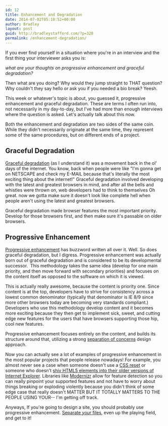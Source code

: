 ```yaml
---
id: 12
title: Enhancement and Degradation
date: 2014-07-02T05:10:52+00:00
author: Bradley
layout: post
guid: http://bradleystafford.com/?p=328
permalink: /enhancement-degradation/
---
```

If you ever find yourself in a situation where you're in an interview and the first thing your interviewer asks you is:

_what are your thoughts on progressive enhancement and graceful degradation?_

Then what are you doing? Why would they jump straight to THAT question? Why couldn't they say hello or ask you if you needed a bio break? Yeesh.

<!--more-->

This week or whatever's topic is about, you guessed it, progressive enhancement and graceful degradation. These are terms I often run into, not necessarily in my day-to-day, but I've had more than enough interviews where the question is asked. Let's actually talk about this now.

Both the enhancement and degradation are two sides of the same coin. While they didn't necessarily originate at the same time, they represent some of the same procedures, but on different ends of a project.

## Graceful Degradation

[Graceful degradation](http://webdesign.about.com/od/webdesignglossary/g/graceful-degradation.htm) (as I understand it) was a movement back in the ol' days of the internet. You know, back when people were like "I'm gonna get on NETSCAPE and check my E-MAIL because that's literally the most exciting thing about the internet!" Graceful degradation involved developing with the latest and greatest browsers in mind, and after all the bells and whistles were thrown on, web developers had to think to themselves Oh great. now we gotta make sure it doesn't look like complete hell when people aren't using the latest and greatest browsers.

Graceful degradation made browser features the most important priority. Develop for those browsers first, and then make sure it's passable on older browsers.

## Progressive Enhancement

[Progressive enhancement](http://www.smashingmagazine.com/2009/04/22/progressive-enhancement-what-it-is-and-how-to-use-it/) has buzzword written all over it. Well. So does graceful degradation, but I digress. Progressive enhancement was actually born out of graceful degradation and is considered to be its developmental successor.  This methodology takes the same idea (develop for one main priority, and then move forward with secondary priorities) and focuses on the content itself as opposed to the software on which it is viewed.

This is actually really awesome, because the content is priority one. Since content is at the top, developers have to strive for consistency across a lowest common denominator (typically that denominator is IE 8/9 since more other browsers today are becoming very standards compliant.) Developers who use this methodology develop content and it becomes more exciting because they then get to implement sick, sweet, and cutting edge new features for the users that have browsers supporting those hip, cool new features.

Progressive enhancement focuses entirely on the content, and builds its structure around that, utilizing a strong [separation of concerns](http://en.wikipedia.org/wiki/Separation_of_concerns) design approach.

Now you can actually see a lot of examples of progressive enhancement in the most popular projects that people release nowadays! For example, you almost never see a case when someone doesn't use a [CSS reset](http://necolas.github.io/normalize.css/) or someone who doesn't [shiv HTML5 elements into their older versions of Internet Explorer](https://code.google.com/p/html5shiv/). Libraries like [Modernizr](http://modernizr.com/) allow for feature detection so you can really pinpoint your supported features and not have to worry about things breaking or exploding violently because you didn't think of some edge case that really doesn't MATTER BUT IT TOTALLY MATTERS TO THE PEOPLE USING YOUR-- I'm getting off track.

Anyways, If you're going to design a site, you should probably use progressive enhancement. [Separate your files](http://www.onlinetools.org/articles/unobtrusivejavascript/cssjsseparation.html), even up the playing field, and get to it!

